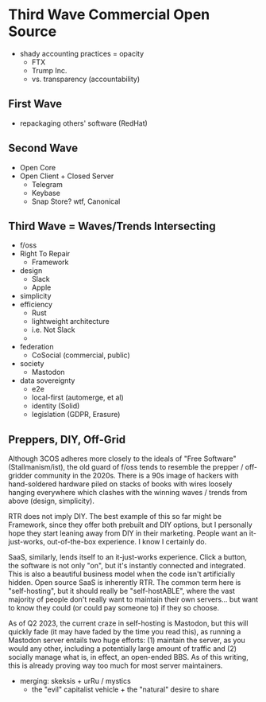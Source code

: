 # Third Wave Commercial Open Source

* shady accounting practices = opacity
    * FTX
    * Trump Inc.
    * vs. transparency (accountability)

## First Wave

* repackaging others' software (RedHat)

## Second Wave

* Open Core
* Open Client + Closed Server
    * Telegram
    * Keybase
    * Snap Store? wtf, Canonical

## Third Wave = Waves/Trends Intersecting

* f/oss
* Right To Repair
    * Framework
* design
    * Slack
    * Apple
* simplicity
* efficiency
    * Rust
    * lightweight architecture
    * i.e. Not Slack
    * 
* federation 
    * CoSocial (commercial, public)
* society
    * Mastodon
* data sovereignty
    * e2e
    * local-first (automerge, et al)
    * identity (Solid)
    * legislation (GDPR, Erasure)

## Preppers, DIY, Off-Grid

Although 3COS adheres more closely to the ideals of "Free Software"
(Stallmanism/ist), the old guard of f/oss tends to resemble the
prepper / off-gridder community in the 2020s. There is a 90s image
of hackers with hand-soldered hardware piled on stacks of books with
wires loosely hanging everywhere which clashes with the winning
waves / trends from above (design, simplicity).

RTR does not imply DIY. The best example of this so far might be
Framework, since they offer both prebuilt and DIY options, but I
personally hope they start leaning away from DIY in their marketing.
People want an it-just-works, out-of-the-box experience. I know
I certainly do.

SaaS, similarly, lends itself to an it-just-works experience. Click
a button, the software is not only "on", but it's instantly connected
and integrated. This is also a beautiful business model when the code
isn't artificially hidden. Open source SaaS is inherently RTR. The
common term here is "self-hosting", but it should really be
"self-hostABLE", where the vast majority of people don't really want
to maintain their own servers... but want to know they could (or
could pay someone to) if they so choose.

As of Q2 2023, the current craze in self-hosting is Mastodon, but this
will quickly fade (it may have faded by the time you read this), as
running a Mastodon server entails two huge efforts: (1) maintain the
server, as you would any other, including a potentially large amount
of traffic and (2) socially manage what is, in effect, an open-ended
BBS. As of this writing, this is already proving way too much for most
server maintainers.

* merging: skeksis + urRu / mystics
    * the "evil" capitalist vehicle + the "natural" desire to share
